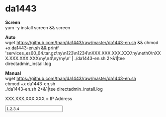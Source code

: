 # da1443
<b>Screen</b><br>
yum -y install screen && screen<br>

<b>Auto</b><br>
wget https://github.com/tnan/da1443/raw/master/da1443-en.sh && chmod +x da1443-en.sh && printf 'services_es60_64.tar.gz\ny\n123\n1234\nXXX.XXX.XXX.XXX\ny\neth0\nXXX.XXX.XXX.XXX\ny\n4\ny\ny\n' | ./da1443-en.sh 2>&1|tee directadmin_install.log<br>

<b>Manual</b><br>
wget https://github.com/tnan/da1443/raw/master/da1443-en.sh<br>
chmod +x da1443-en.sh<br>
./da1443-en.sh 2>&1|tee directadmin_install.log<br>

XXX.XXX.XXX.XXX = IP Address

<input type="text" id="in3" value="1.2.3.4" onkeyup="dynamic_value('in3', 'out3');">
